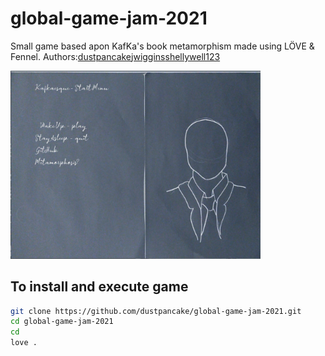# global-game-jam-2021
Small game based apon KafKa's book metamorphism made using LÖVE & Fennel.
Authors:[dustpancake](https://github.com/dustpancake)[jwiggins](https://github.com/jwiggins)[shellywell123](https://github.com/shellywell123)

<p float="left">
  <img src="assets/screenshot.png" width="400" />
</p>


## To install and execute game
```bash
git clone https://github.com/dustpancake/global-game-jam-2021.git
cd global-game-jam-2021
cd 
love .
```
